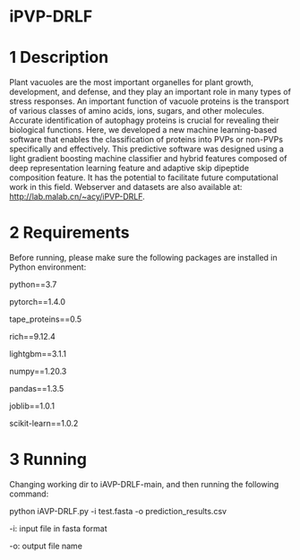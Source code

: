 # iPVP-DRLF


# 1 Description
Plant vacuoles are the most important organelles for plant growth, development, and defense, and they play an important role in many types of stress responses. An important function of vacuole proteins is the transport of various classes of amino acids, ions, sugars, and other molecules. Accurate identification of autophagy proteins is crucial for revealing their biological functions. Here, we developed a new machine learning-based software that enables the classification of proteins into PVPs or non-PVPs specifically and effectively. This predictive software was designed using a light gradient boosting machine classifier and hybrid features composed of deep representation learning feature and adaptive skip dipeptide composition feature. It has the potential to facilitate future computational work in this field.
Webserver and datasets are also available at:
http://lab.malab.cn/~acy/iPVP-DRLF.


# 2 Requirements
Before running, please make sure the following packages are installed in Python environment:

python==3.7

pytorch==1.4.0

tape_proteins==0.5

rich==9.12.4

lightgbm==3.1.1

numpy==1.20.3

pandas==1.3.5

joblib==1.0.1

scikit-learn==1.0.2




# 3 Running
Changing working dir to iAVP-DRLF-main, and then running the following command:

python iAVP-DRLF.py -i test.fasta -o prediction_results.csv

-i: input file in fasta format

-o: output file name
